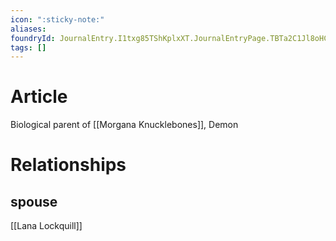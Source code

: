 ```yaml
---
icon: ":sticky-note:"
aliases: 
foundryId: JournalEntry.I1txg85TShKplxXT.JournalEntryPage.TBTa2C1Jl8oHCmmV
tags: []
---
```


# Article
Biological parent of [[Morgana Knucklebones]], Demon


# Relationships
## spouse

[[Lana Lockquill]]